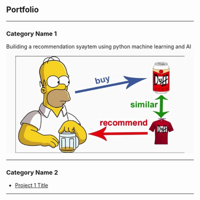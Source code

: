 ## Portfolio

---

### Category Name 1 

Builiding a recommendation syaytem using python machine learning and AI
<img src="project1.jpeg"/>


---

### Category Name 2

- [Project 1 Title](http://example.com/)





---
<!-- Remove above link if you don't want to attibute -->
